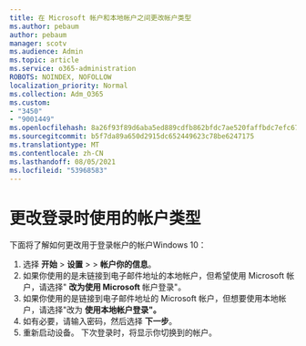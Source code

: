 ```yaml
---
title: 在 Microsoft 帐户和本地帐户之间更改帐户类型
ms.author: pebaum
author: pebaum
manager: scotv
ms.audience: Admin
ms.topic: article
ms.service: o365-administration
ROBOTS: NOINDEX, NOFOLLOW
localization_priority: Normal
ms.collection: Adm_O365
ms.custom:
- "3450"
- "9001449"
ms.openlocfilehash: 8a26f93f89d6aba5ed889cdfb862bfdc7ae520faffbdc7efc6778a38c8ba12af
ms.sourcegitcommit: b5f7da89a650d2915dc652449623c78be6247175
ms.translationtype: MT
ms.contentlocale: zh-CN
ms.lasthandoff: 08/05/2021
ms.locfileid: "53968583"
---
```

# <a name="change-the-account-type-that-you-sign-in-with"></a>更改登录时使用的帐户类型

下面将了解如何更改用于登录帐户的帐户Windows 10：

1. 选择 **开始**  >  **设置**  >    >  **帐户你的信息**。
2. 如果你使用的是未链接到电子邮件地址的本地帐户，但希望使用 Microsoft 帐户，请选择" **改为使用 Microsoft** 帐户登录"。
3. 如果你使用的是链接到电子邮件地址的 Microsoft 帐户，但想要使用本地帐户，请选择"改为 **使用本地帐户登录"。**
4. 如有必要，请输入密码，然后选择 **下一步**。
5. 重新启动设备。 下次登录时，将显示你切换到的帐户。